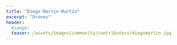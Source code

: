 ```yaml
---
title: "Diego Martín Martín"
excerpt: "Drones"
header:
  #image: 
  teaser: /assets/images/community/contributors/diegomartin.jpg
---
```

